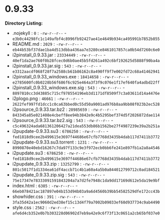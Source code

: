0.9.33
======

**Directory Listing:**

 - .nojekyll : `0` : `-rw-r--r--` - `e3b0c44298fc1c149afbf4c8996fb92427ae41e4649b934ca495991b7852b855`
 - README.md : `2029` : `-rw-r--r--` - `eb44b53bf37dae1ba4d513dbba436aa7e3280ce8461017857ca0b54d7260c6e0`
 - i2pinstall_0.9.33.jar : `23334449` : `-rw-r--r--` - `40ef1da2ae760f0b28fcec0d6b0ae45b5fd261a492c6bf192625d5888f90ba4a`
 - i2pinstall_0.9.33.jar.sig : `543` : `-rw-r--r--` - `e3312aacdf068f28f7a2588cb61b86162c8a490ff9f7e002fd72c68a41462941`
 - i2pinstall_0.9.33_windows.exe : `18414658` : `-rw-r--r--` - `e2785600fc0b0228b56f686f6c925e464a3f3f9c076e1f17ef640fa4adbd22ff`
 - i2pinstall_0.9.33_windows.exe.sig : `543` : `-rw-r--r--` - `8897810cc3d43885c715cf978554196eb3d1171df8509f7c3a03611d14a4476e`
 - i2plogo.png : `46661` : `-rw-r--r--` - `2622fef997fd1dcc1c0ca63bbed0c55d50a9001ad976b8aa9bb08f023b2ec528`
 - i2psource_0.9.33.tar.bz2 : `28985659` : `-rw-r--r--` - `843345a85e021408e4cbeff8ee94b3842e9c4b5295bef374d5f2026872dae114`
 - i2psource_0.9.33.tar.bz2.sig : `543` : `-rw-r--r--` - `c5c496324ada681361206427a21dea553db86b1562be27f4987239e39a2b251a`
 - i2pupdate-0.9.33.su3 : `6786250` : `-rw-r--r--` - `fed1818d9cee2b499615e3697f44686e67cfb7768d3435b4dab117d7411b3772`
 - i2pupdate-0.9.33.su3.torrent : `1231` : `-rw-r--r--` - `8990870e40ebd16267c7da97f133c9e3f972ecb0bb6fe241e897fb1a2a8a4546`
 - i2pupdate.su3 : `6786250` : `-rw-r--r--` - `fed1818d9cee2b499615e3697f44686e67cfb7768d3435b4dab117d7411b3772`
 - i2pupdate_0.9.33.zip : `13252799` : `-rw-r--r--` - `801c5017f1d1334ea61df4accb71c4b1a60a4a5b0a844012799712c0ad184521`
 - i2pupdate_0.9.33.zip.sig : `543` : `-rw-r--r--` - `75e17347e78333091591843204a7a7d2fe7948c1da9dd17169d612e5da19e9bf`
 - index.html : `6385` : `-rw-r--r--` - `66eb078421ac187897e04b153d94b03a9a6d4560b39bb54582529dfe172cc43b`
 - showhider.css : `391` : `-rw-r--r--` - `3fa35d42a1ec9060d2ed38ef15c13d4f79a7002b09033ef60d937734c9ab4490`
 - style.css : `2562` : `-rw-r--r--` - `afe6d4cb352e0b7b303228d06902d7eb9a42e9c6f73f13c0651a2cb65bf037e0`
